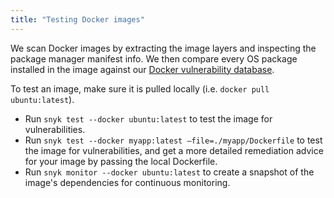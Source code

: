 ```yaml
---
title: "Testing Docker images"
---
```


We scan Docker images by extracting the image layers and inspecting the package manager manifest info. We then compare every OS package installed in the image against our [Docker vulnerability database](/vuln?type=linux).

To test an image, make sure it is pulled locally (i.e. `docker pull ubuntu:latest`).
* Run `snyk test --docker ubuntu:latest` to test the image for vulnerabilities.
* Run `snyk test --docker myapp:latest —file=./myapp/Dockerfile` to test the image for vulnerabilities, and get a more detailed remediation advice for your image by passing the local Dockerfile.
* Run `snyk monitor --docker ubuntu:latest` to create a snapshot of the image's dependencies for continuous monitoring.
